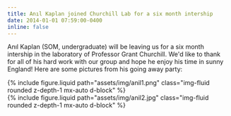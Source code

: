 ```yaml
---
title: Anıl Kaplan joined Churchill Lab for a six month intership
date: 2014-01-01 07:59:00-0400
inline: false
---
```


Anıl Kaplan (SOM, undergraduate) will be leaving us for a six month intership in the laboratory of Professor Grant Churchill. We'd like to thank for all of his hard work with our group and hope he enjoy his time in sunny England! Here are some pictures from his going away party:

<div class="row">
    <div class="col-sm-3">
        {% include figure.liquid path="assets/img/anil1.png" class="img-fluid rounded z-depth-1 mx-auto d-block" %}
    </div>
    <div class="col">
        {% include figure.liquid path="assets/img/anil2.jpg" class="img-fluid rounded z-depth-1 mx-auto d-block" %}
    </div>
</div>